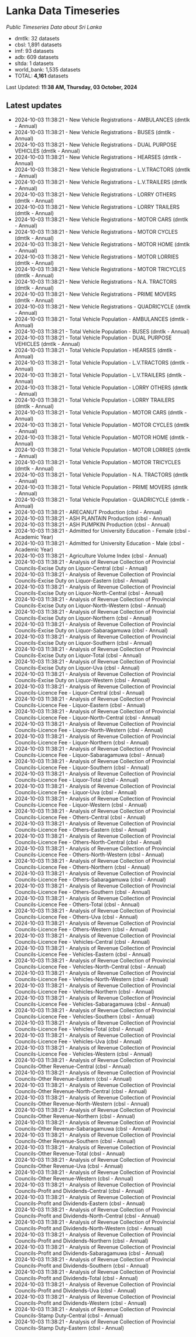 # Lanka Data Timeseries
*Public Timeseries Data about Sri Lanka*

* dmtlk: 32 datasets
* cbsl: 1,891 datasets
* imf: 93 datasets
* adb: 609 datasets
* sltda: 1 datasets
* world_bank: 1,535 datasets
* TOTAL: **4,161** datasets

Last Updated: **11:38 AM, Thursday, 03 October, 2024**

## Latest updates

* 2024-10-03 11:38:21 - New Vehicle Registrations - AMBULANCES (dmtlk - Annual)
* 2024-10-03 11:38:21 - New Vehicle Registrations - BUSES (dmtlk - Annual)
* 2024-10-03 11:38:21 - New Vehicle Registrations - DUAL PURPOSE VEHICLES (dmtlk - Annual)
* 2024-10-03 11:38:21 - New Vehicle Registrations - HEARSES (dmtlk - Annual)
* 2024-10-03 11:38:21 - New Vehicle Registrations - L.V.TRACTORS (dmtlk - Annual)
* 2024-10-03 11:38:21 - New Vehicle Registrations - L.V.TRAILERS (dmtlk - Annual)
* 2024-10-03 11:38:21 - New Vehicle Registrations - LORRY OTHERS (dmtlk - Annual)
* 2024-10-03 11:38:21 - New Vehicle Registrations - LORRY TRAILERS (dmtlk - Annual)
* 2024-10-03 11:38:21 - New Vehicle Registrations - MOTOR CARS (dmtlk - Annual)
* 2024-10-03 11:38:21 - New Vehicle Registrations - MOTOR CYCLES (dmtlk - Annual)
* 2024-10-03 11:38:21 - New Vehicle Registrations - MOTOR HOME (dmtlk - Annual)
* 2024-10-03 11:38:21 - New Vehicle Registrations - MOTOR LORRIES (dmtlk - Annual)
* 2024-10-03 11:38:21 - New Vehicle Registrations - MOTOR TRICYCLES (dmtlk - Annual)
* 2024-10-03 11:38:21 - New Vehicle Registrations - N.A. TRACTORS (dmtlk - Annual)
* 2024-10-03 11:38:21 - New Vehicle Registrations - PRIME MOVERS (dmtlk - Annual)
* 2024-10-03 11:38:21 - New Vehicle Registrations - QUADRICYCLE (dmtlk - Annual)
* 2024-10-03 11:38:21 - Total Vehicle Population - AMBULANCES (dmtlk - Annual)
* 2024-10-03 11:38:21 - Total Vehicle Population - BUSES (dmtlk - Annual)
* 2024-10-03 11:38:21 - Total Vehicle Population - DUAL PURPOSE VEHICLES (dmtlk - Annual)
* 2024-10-03 11:38:21 - Total Vehicle Population - HEARSES (dmtlk - Annual)
* 2024-10-03 11:38:21 - Total Vehicle Population - L.V.TRACTORS (dmtlk - Annual)
* 2024-10-03 11:38:21 - Total Vehicle Population - L.V.TRAILERS (dmtlk - Annual)
* 2024-10-03 11:38:21 - Total Vehicle Population - LORRY OTHERS (dmtlk - Annual)
* 2024-10-03 11:38:21 - Total Vehicle Population - LORRY TRAILERS (dmtlk - Annual)
* 2024-10-03 11:38:21 - Total Vehicle Population - MOTOR CARS (dmtlk - Annual)
* 2024-10-03 11:38:21 - Total Vehicle Population - MOTOR CYCLES (dmtlk - Annual)
* 2024-10-03 11:38:21 - Total Vehicle Population - MOTOR HOME (dmtlk - Annual)
* 2024-10-03 11:38:21 - Total Vehicle Population - MOTOR LORRIES (dmtlk - Annual)
* 2024-10-03 11:38:21 - Total Vehicle Population - MOTOR TRICYCLES (dmtlk - Annual)
* 2024-10-03 11:38:21 - Total Vehicle Population - N.A. TRACTORS (dmtlk - Annual)
* 2024-10-03 11:38:21 - Total Vehicle Population - PRIME MOVERS (dmtlk - Annual)
* 2024-10-03 11:38:21 - Total Vehicle Population - QUADRICYCLE (dmtlk - Annual)
* 2024-10-03 11:38:21 - ARECANUT Production (cbsl - Annual)
* 2024-10-03 11:38:21 - ASH PLANTAIN Production (cbsl - Annual)
* 2024-10-03 11:38:21 - ASH PUMPKIN Production (cbsl - Annual)
* 2024-10-03 11:38:21 - Admitted for University Education - Female (cbsl - Academic Year)
* 2024-10-03 11:38:21 - Admitted for University Education - Male (cbsl - Academic Year)
* 2024-10-03 11:38:21 - Agriculture Volume Index (cbsl - Annual)
* 2024-10-03 11:38:21 - Analysis of Revenue Collection of Provincial Councils-Excise Duty on Liquor-Central (cbsl - Annual)
* 2024-10-03 11:38:21 - Analysis of Revenue Collection of Provincial Councils-Excise Duty on Liquor-Eastern (cbsl - Annual)
* 2024-10-03 11:38:21 - Analysis of Revenue Collection of Provincial Councils-Excise Duty on Liquor-North-Central (cbsl - Annual)
* 2024-10-03 11:38:21 - Analysis of Revenue Collection of Provincial Councils-Excise Duty on Liquor-North-Western (cbsl - Annual)
* 2024-10-03 11:38:21 - Analysis of Revenue Collection of Provincial Councils-Excise Duty on Liquor-Northern (cbsl - Annual)
* 2024-10-03 11:38:21 - Analysis of Revenue Collection of Provincial Councils-Excise Duty on Liquor-Sabaragamuwa (cbsl - Annual)
* 2024-10-03 11:38:21 - Analysis of Revenue Collection of Provincial Councils-Excise Duty on Liquor-Southern (cbsl - Annual)
* 2024-10-03 11:38:21 - Analysis of Revenue Collection of Provincial Councils-Excise Duty on Liquor-Total (cbsl - Annual)
* 2024-10-03 11:38:21 - Analysis of Revenue Collection of Provincial Councils-Excise Duty on Liquor-Uva (cbsl - Annual)
* 2024-10-03 11:38:21 - Analysis of Revenue Collection of Provincial Councils-Excise Duty on Liquor-Western (cbsl - Annual)
* 2024-10-03 11:38:21 - Analysis of Revenue Collection of Provincial Councils-Licence Fee - Liquor-Central (cbsl - Annual)
* 2024-10-03 11:38:21 - Analysis of Revenue Collection of Provincial Councils-Licence Fee - Liquor-Eastern (cbsl - Annual)
* 2024-10-03 11:38:21 - Analysis of Revenue Collection of Provincial Councils-Licence Fee - Liquor-North-Central (cbsl - Annual)
* 2024-10-03 11:38:21 - Analysis of Revenue Collection of Provincial Councils-Licence Fee - Liquor-North-Western (cbsl - Annual)
* 2024-10-03 11:38:21 - Analysis of Revenue Collection of Provincial Councils-Licence Fee - Liquor-Northern (cbsl - Annual)
* 2024-10-03 11:38:21 - Analysis of Revenue Collection of Provincial Councils-Licence Fee - Liquor-Sabaragamuwa (cbsl - Annual)
* 2024-10-03 11:38:21 - Analysis of Revenue Collection of Provincial Councils-Licence Fee - Liquor-Southern (cbsl - Annual)
* 2024-10-03 11:38:21 - Analysis of Revenue Collection of Provincial Councils-Licence Fee - Liquor-Total (cbsl - Annual)
* 2024-10-03 11:38:21 - Analysis of Revenue Collection of Provincial Councils-Licence Fee - Liquor-Uva (cbsl - Annual)
* 2024-10-03 11:38:21 - Analysis of Revenue Collection of Provincial Councils-Licence Fee - Liquor-Western (cbsl - Annual)
* 2024-10-03 11:38:21 - Analysis of Revenue Collection of Provincial Councils-Licence Fee - Others-Central (cbsl - Annual)
* 2024-10-03 11:38:21 - Analysis of Revenue Collection of Provincial Councils-Licence Fee - Others-Eastern (cbsl - Annual)
* 2024-10-03 11:38:21 - Analysis of Revenue Collection of Provincial Councils-Licence Fee - Others-North-Central (cbsl - Annual)
* 2024-10-03 11:38:21 - Analysis of Revenue Collection of Provincial Councils-Licence Fee - Others-North-Western (cbsl - Annual)
* 2024-10-03 11:38:21 - Analysis of Revenue Collection of Provincial Councils-Licence Fee - Others-Northern (cbsl - Annual)
* 2024-10-03 11:38:21 - Analysis of Revenue Collection of Provincial Councils-Licence Fee - Others-Sabaragamuwa (cbsl - Annual)
* 2024-10-03 11:38:21 - Analysis of Revenue Collection of Provincial Councils-Licence Fee - Others-Southern (cbsl - Annual)
* 2024-10-03 11:38:21 - Analysis of Revenue Collection of Provincial Councils-Licence Fee - Others-Total (cbsl - Annual)
* 2024-10-03 11:38:21 - Analysis of Revenue Collection of Provincial Councils-Licence Fee - Others-Uva (cbsl - Annual)
* 2024-10-03 11:38:21 - Analysis of Revenue Collection of Provincial Councils-Licence Fee - Others-Western (cbsl - Annual)
* 2024-10-03 11:38:21 - Analysis of Revenue Collection of Provincial Councils-Licence Fee - Vehicles-Central (cbsl - Annual)
* 2024-10-03 11:38:21 - Analysis of Revenue Collection of Provincial Councils-Licence Fee - Vehicles-Eastern (cbsl - Annual)
* 2024-10-03 11:38:21 - Analysis of Revenue Collection of Provincial Councils-Licence Fee - Vehicles-North-Central (cbsl - Annual)
* 2024-10-03 11:38:21 - Analysis of Revenue Collection of Provincial Councils-Licence Fee - Vehicles-North-Western (cbsl - Annual)
* 2024-10-03 11:38:21 - Analysis of Revenue Collection of Provincial Councils-Licence Fee - Vehicles-Northern (cbsl - Annual)
* 2024-10-03 11:38:21 - Analysis of Revenue Collection of Provincial Councils-Licence Fee - Vehicles-Sabaragamuwa (cbsl - Annual)
* 2024-10-03 11:38:21 - Analysis of Revenue Collection of Provincial Councils-Licence Fee - Vehicles-Southern (cbsl - Annual)
* 2024-10-03 11:38:21 - Analysis of Revenue Collection of Provincial Councils-Licence Fee - Vehicles-Total (cbsl - Annual)
* 2024-10-03 11:38:21 - Analysis of Revenue Collection of Provincial Councils-Licence Fee - Vehicles-Uva (cbsl - Annual)
* 2024-10-03 11:38:21 - Analysis of Revenue Collection of Provincial Councils-Licence Fee - Vehicles-Western (cbsl - Annual)
* 2024-10-03 11:38:21 - Analysis of Revenue Collection of Provincial Councils-Other Revenue-Central (cbsl - Annual)
* 2024-10-03 11:38:21 - Analysis of Revenue Collection of Provincial Councils-Other Revenue-Eastern (cbsl - Annual)
* 2024-10-03 11:38:21 - Analysis of Revenue Collection of Provincial Councils-Other Revenue-North-Central (cbsl - Annual)
* 2024-10-03 11:38:21 - Analysis of Revenue Collection of Provincial Councils-Other Revenue-North-Western (cbsl - Annual)
* 2024-10-03 11:38:21 - Analysis of Revenue Collection of Provincial Councils-Other Revenue-Northern (cbsl - Annual)
* 2024-10-03 11:38:21 - Analysis of Revenue Collection of Provincial Councils-Other Revenue-Sabaragamuwa (cbsl - Annual)
* 2024-10-03 11:38:21 - Analysis of Revenue Collection of Provincial Councils-Other Revenue-Southern (cbsl - Annual)
* 2024-10-03 11:38:21 - Analysis of Revenue Collection of Provincial Councils-Other Revenue-Total (cbsl - Annual)
* 2024-10-03 11:38:21 - Analysis of Revenue Collection of Provincial Councils-Other Revenue-Uva (cbsl - Annual)
* 2024-10-03 11:38:21 - Analysis of Revenue Collection of Provincial Councils-Other Revenue-Western (cbsl - Annual)
* 2024-10-03 11:38:21 - Analysis of Revenue Collection of Provincial Councils-Profit and Dividends-Central (cbsl - Annual)
* 2024-10-03 11:38:21 - Analysis of Revenue Collection of Provincial Councils-Profit and Dividends-Eastern (cbsl - Annual)
* 2024-10-03 11:38:21 - Analysis of Revenue Collection of Provincial Councils-Profit and Dividends-North-Central (cbsl - Annual)
* 2024-10-03 11:38:21 - Analysis of Revenue Collection of Provincial Councils-Profit and Dividends-North-Western (cbsl - Annual)
* 2024-10-03 11:38:21 - Analysis of Revenue Collection of Provincial Councils-Profit and Dividends-Northern (cbsl - Annual)
* 2024-10-03 11:38:21 - Analysis of Revenue Collection of Provincial Councils-Profit and Dividends-Sabaragamuwa (cbsl - Annual)
* 2024-10-03 11:38:21 - Analysis of Revenue Collection of Provincial Councils-Profit and Dividends-Southern (cbsl - Annual)
* 2024-10-03 11:38:21 - Analysis of Revenue Collection of Provincial Councils-Profit and Dividends-Total (cbsl - Annual)
* 2024-10-03 11:38:21 - Analysis of Revenue Collection of Provincial Councils-Profit and Dividends-Uva (cbsl - Annual)
* 2024-10-03 11:38:21 - Analysis of Revenue Collection of Provincial Councils-Profit and Dividends-Western (cbsl - Annual)
* 2024-10-03 11:38:21 - Analysis of Revenue Collection of Provincial Councils-Stamp Duty-Central (cbsl - Annual)
* 2024-10-03 11:38:21 - Analysis of Revenue Collection of Provincial Councils-Stamp Duty-Eastern (cbsl - Annual)